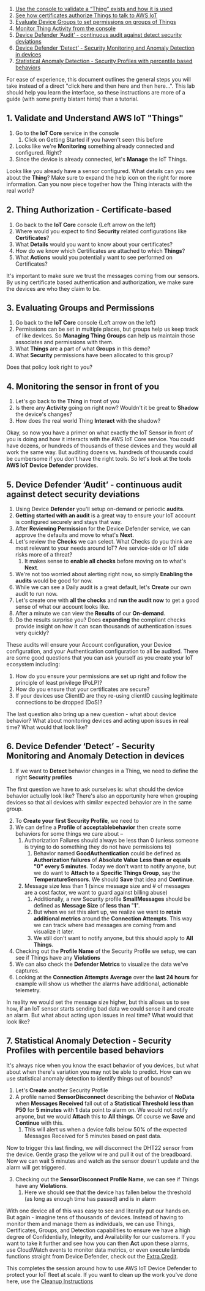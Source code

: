 1. [Use the console to validate a “Thing” exists and how it is used](#1-validate-and-understand-aws-iot-things)
2. [See how certificates authorize Things to talk to AWS IoT](#2-thing-authorization---certificate-based)
3. [Evaluate Device Groups to set permissions on groups of Things](#3-evaluating-groups-and-permissions)
4. [Monitor Thing Activity from the console](#4-monitoring-the-sensor-in-front-of-you)
5. [Device Defender ‘Audit’ - continuous audit against detect security deviations](#5-Device-Defender-Audit---continuous-audit-against-detect-security-deviations)
6. [Device Defender ‘Detect’ - Security Monitoring and Anomaly Detection in devices](#6-Device-Defender-Detect---Security-Monitoring-and-Anomaly-Detection-in-devices)
7. [Statistical Anomaly Detection - Security Profiles with percentile based behaviors](#7-Statistical-Anomaly-Detection---Security-Profiles-with-percentile-based-behaviors)

For ease of experience, this document outlines the general steps you will take instead of a direct "click here and then here and then here...". This lab should help you learn the interface, so these instructions are more of a guide (with some pretty blatant hints) than a tutorial. 

## 1. Validate and Understand AWS IoT "Things"
1. Go to the **IoT Core** service in the console
    1. Click on Getting Started if you haven't seen this before
2. Looks like we're **Monitoring** something already connected and configured. Right?
3. Since the device is already connected, let's **Manage** the IoT Things.

Looks like you already have a sensor configured. What details can you see about the **Thing**? Make sure to expand the help icon on the right for more information. Can you now piece together how the Thing interacts with the real world?

## 2. Thing Authorization - Certificate-based
1. Go back to the **IoT Core** console {Left arrow on the left}
2. Where would you expect to find **Security** related configurations like **Certificates**?
3. What **Details** would you want to know about your certificates?
4. How do we know which Certificates are attached to which **Things**?
5. What **Actions** would you potentially want to see performed on Certificates?

It's important to make sure we trust the messages coming from our sensors. By using certificate based authentication and authorization, we make sure the devices are who they claim to be.

## 3. Evaluating Groups and Permissions

1. Go back to the **IoT Core** console {Left arrow on the left}
2. Permissions can be set in multiple places, but groups help us keep track of like devices. So **Managing Thing Groups** can help us maintain those associates and permissions with them.
3. What **Things** are a part of what **Groups** in this demo?
4. What **Security** permissions have been allocated to this group?

Does that policy look right to you?

## 4. Monitoring the sensor in front of you

1. Let's go back to the **Thing** in front of you
2. Is there any **Activity** going on right now? Wouldn't it be great to **Shadow** the device's changes?
3. How does the real world Thing **Interact** with the shadow?

Okay, so now you have a primer on what exactly the IoT Sensor in front of you is doing and how it interacts with the AWS IoT Core service. You could have dozens, or hundreds of thousands of these devices and they would all work the same way. But auditing dozens vs. hundreds of thousands could be cumbersome if you don't have the right tools. So let's look at the tools **AWS IoT Device Defender** provides.

## 5. Device Defender ‘Audit’ - continuous audit against detect security deviations

1. Using Device **Defender** you'll setup on-demand or periodic **audits**.
2. **Getting started with an audit** is a great way to ensure your IoT account is configured securely and stays that way.
3. After **Reviewing Permission** for the Device Defender service, we can approve the defaults and move to what's **Next**.
4. Let's review the **Checks** we can select. What Checks do you think are most relevant to your needs around IoT? Are service-side or IoT side risks more of a threat?
    1. It makes sense to **enable all checks** before moving on to what's **Next**.
5. We're not too worried about alerting right now, so simply **Enabling the audits** would be good for now.
6. While we can see a Daily audit is a great default, let's **Create** our own audit to run now.
7. Let's create one with **all the checks** and **run the audit now** to get a good sense of what our account looks like.
8. After a minute we can view the **Results** of our **On-demand**. 
9. Do the results surprise you? Does **expanding** the compliant checks provide insight on how it can scan thousands of authentication issues very quickly?

These audits will ensure your Account configuration, your Device configuration, and your Authentication configuration to all be audited. There are some good questions that you can ask yourself as you create your IoT ecosystem including:
1. How do you ensure your permissions are set up right and follow the principle of least privilege (PoLP)?
2. How do you ensure that your certificates are secure?
3. If your devices use ClientID are they re-using clientID causing legitimate connections to be dropped (DoS)?

The last question also bring up a new question - what about device behavior? What about monitoring devices and acting upon issues in real time? What would that look like?

## 6. Device Defender ‘Detect’ - Security Monitoring and Anomaly Detection in devices

1. If we want to **Detect** behavior changes in a Thing, we need to define the right **Security profiles**

The first question we have to ask ourselves is: what should the device behavior actually look like? There's also an opportunity here  when grouping devices so that all devices with similar expected behavior are in the same group.

2. To **Create your first Security Profile**, we need to 
3. We can define a **Profile** of **acceptablebehavior** then create some behaviors for some things we care about – 
    1. Authorization Failures should always be less than 0 (unless someone is trying to do something they do not have permissions to)
        1. Behavior named **GoodAuthentication** could be defined as **Authorization failures** of **Absolute Value** **Less than or equals** **"0"** **every 5 minutes**. Today we don't want to notify anyone, but we do want to **Attach to** a **Specific Things Group**, say the **TemperatureSensors**. We should **Save** that idea and **Continue**.
    2. Message size less than 1 (since message size and # of messages are a cost factor, we want to guard against billing abuse) 
        1. Additionally, a new Security profile **SmallMessages** should be defined as **Message Size** of **less than** "**1**".
        2. But when we set this alert up, we realize we want to **retain additional metrics** around the **Connection Attempts**. This way we can track where bad messages are coming from and visualize it later.
        3. We still don't want to notify anyone, but this should apply to **All Things**.
4. Checking out the **Profile Name** of the Security Profile we setup, we can see if Things have any **Violations**
5. We can also check the **Defender Metrics** to visualize the data we've captures.
6. Looking at the **Connection Attempts** **Average** over the **last 24 hours** for example will show us whether the alarms have additional, actionable telemetry.

In reality we would set the message size higher, but this allows us to see how, if an IoT sensor starts sending bad data we could sense it and create an alarm. But what about acting upon issues in real time? What would that look like?

## 7. Statistical Anomaly Detection - Security Profiles with percentile based behaviors  

It's always nice when you know the exact behavior of you devices, but what about when there's variation you may not be able to predict. How can we use statistical anomaly detection to identify things out of bounds?

1. Let's **Create** another Security Profile
2. A profile named **SensorDisconnect** describing the behavior of **NoData** when **Messages Received** fall out of a **Statistical Threshold** **less than** **P50** for **5 minutes** with **1** data point to alarm on. We would not notify anyone, but we would **Attach** this to **All things**. Of course we **Save** and **Continue** with this.
    1. This will alert us when a device falls below 50% of the expected Messages Received for 5 minutes based on past data.

Now to trigger this last finding, we will disconnect the DHT22 sensor from the device. Gentle grasp the yellow wire and pull it out of the breadboard. Now we can wait 5 minutes and watch as the sensor doesn't update and the alarm will get triggered.

3. Checking out the **SensorDisconnect** **Profile Name**, we can see if Things have any **Violations**.
    1. Here we should see that the device has fallen below the threshold (as long as enough time has passed) and is in alarm

With one device all of this was easy to see and literally put our hands on. But again - imagine tens of thousands of devices. Instead of having to monitor them and manage them as individuals, we can use Things, Certificates, Groups, and Detection capabilities to ensure we have a high degree of Confidentially, Integrity, and Availability for our customers. If you want to take it further and see how you can then **Act** upon these alarms, use CloudWatch events to monitor data metrics, or even execute lambda functions straight from Device Defender, check out the [Extra Credit](extra-credit.md).

This completes the session around how to use AWS IoT Device Defender to protect your IoT fleet at scale. If you want to clean up the work you've done here, use the [Cleanup Instructions](../Clean%20up.md)
